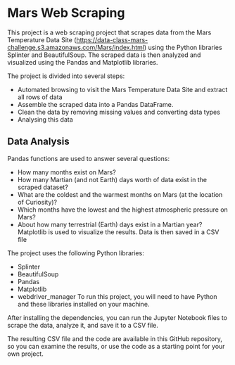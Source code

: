 # Mars Web Scraping

This project is a web scraping project that scrapes data from the Mars Temperature Data Site (https://data-class-mars-challenge.s3.amazonaws.com/Mars/index.html) using the Python libraries Splinter and BeautifulSoup. The scraped data is then analyzed and visualized using the Pandas and Matplotlib libraries.

The project is divided into several steps:

- Automated browsing to visit the Mars Temperature Data Site and extract all rows of data
- Assemble the scraped data into a Pandas DataFrame.
- Clean the data by removing missing values and converting data types
- Analysing this data

## Data Analysis
Pandas functions are used to answer several questions:
- How many months exist on Mars?
- How many Martian (and not Earth) days worth of data exist in the scraped dataset?
- What are the coldest and the warmest months on Mars (at the location of Curiosity)?
- Which months have the lowest and the highest atmospheric pressure on Mars?
- About how many terrestrial (Earth) days exist in a Martian year?
Matplotlib is used to visualize the results.
Data is then saved in a CSV file

The project uses the following Python libraries:
- Splinter
- BeautifulSoup
- Pandas
- Matplotlib
- webdriver_manager
To run this project, you will need to have Python and these libraries installed on your machine.

After installing the dependencies, you can run the Jupyter Notebook files to scrape the data, analyze it, and save it to a CSV file.

The resulting CSV file and the code are available in this GitHub repository, so you can examine the results, or use the code as a starting point for your own project.
